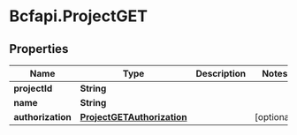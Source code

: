 # Bcfapi.ProjectGET

## Properties
Name | Type | Description | Notes
------------ | ------------- | ------------- | -------------
**projectId** | **String** |  | 
**name** | **String** |  | 
**authorization** | [**ProjectGETAuthorization**](ProjectGETAuthorization.md) |  | [optional] 


